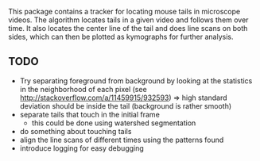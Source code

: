 This package contains a tracker for locating mouse tails in microscope videos.
The algorithm locates tails in a given video and follows them over time.
It also locates the center line of the tail and does line scans on both sides,
which can then be plotted as kymographs for further analysis.


TODO
----
* Try separating foreground from background by looking at the statistics in the
    neighborhood of each pixel (see http://stackoverflow.com/a/11459915/932593)
    => high standard deviation should be inside the tail (background is rather smooth)
* separate tails that touch in the initial frame
    - this could be done using watershed segmentation
* do something about touching tails
* align the line scans of different times using the patterns found
* introduce logging for easy debugging